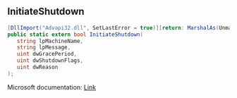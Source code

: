## InitiateShutdown

```csharp
[DllImport("Advapi32.dll", SetLastError = true)][return: MarshalAs(UnmanagedType.Bool)]
public static extern bool InitiateShutdown(
   string lpMachineName,
   string lpMessage,
   uint dwGracePeriod,
   uint dwShutdownFlags,
   uint dwReason
);
```

Microsoft documentation: [Link](https://learn.microsoft.com/en-us/windows/win32/hyperv_v2/msvm-shutdowncomponent-initiateshutdown)
